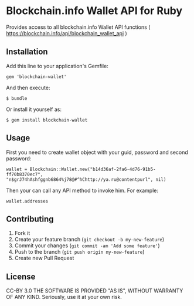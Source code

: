 # Blockchain.info Wallet API for Ruby

Provides access to all blockchain.info Wallet API functions ( https://blockchain.info/api/blockchain_wallet_api )

## Installation

Add this line to your application's Gemfile:

    gem 'blockchain-wallet'

And then execute:

    $ bundle

Or install it yourself as:

    $ gem install blockchain-wallet

## Usage

First you need to create wallet object with your guid, password and second password:

    wallet = Blockchain::Wallet.new("b14d36af-2fa6-4d76-91b5-ff70b8370ec7", "n$grJ74hAshfggnb6864%j78@#^hChttp://ya.ru@contentpurl", nil)

Then your can call any API method to invoke him. For example:

    wallet.addresses

## Contributing

1. Fork it
2. Create your feature branch (`git checkout -b my-new-feature`)
3. Commit your changes (`git commit -am 'Add some feature'`)
4. Push to the branch (`git push origin my-new-feature`)
5. Create new Pull Request

## License

CC-BY 3.0
THE SOFTWARE IS PROVIDED "AS IS", WITHOUT WARRANTY OF ANY KIND. Seriously, use it at your own risk.
